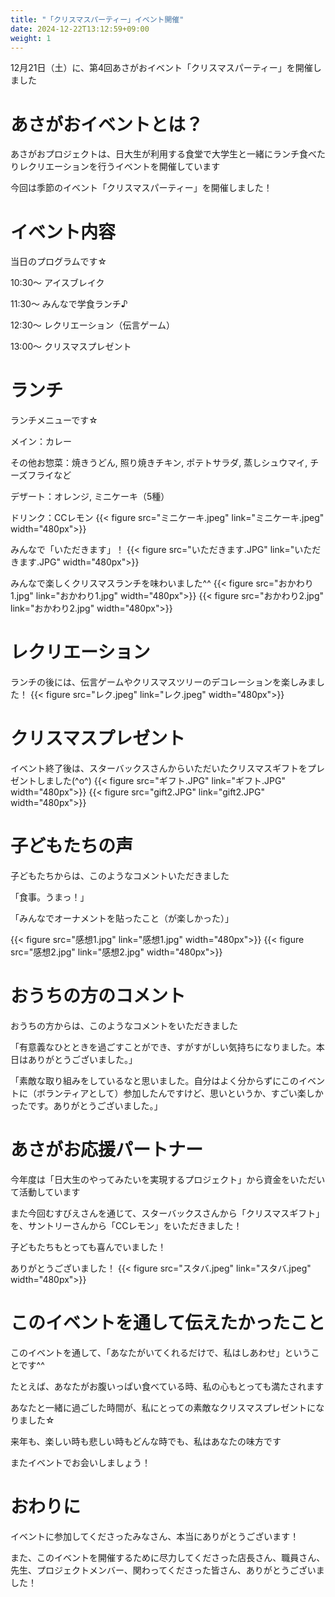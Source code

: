 ```yaml
---
title: "「クリスマスパーティー」イベント開催"
date: 2024-12-22T13:12:59+09:00
weight: 1
---
```

12月21日（土）に、第4回あさがおイベント「クリスマスパーティー」を開催しました
<!--more-->
# あさがおイベントとは？
あさがおプロジェクトは、日大生が利用する食堂で大学生と一緒にランチ食べたりレクリエーションを行うイベントを開催しています

今回は季節のイベント「クリスマスパーティー」を開催しました！

# イベント内容
当日のプログラムです☆

10:30〜 アイスブレイク

11:30〜 みんなで学食ランチ♪

12:30〜 レクリエーション（伝言ゲーム）

13:00〜 クリスマスプレゼント

# ランチ
ランチメニューです☆

メイン：カレー

その他お惣菜：焼きうどん, 照り焼きチキン, ポテトサラダ, 蒸しシュウマイ, チーズフライなど

デザート：オレンジ, ミニケーキ（5種）

ドリンク：CCレモン
{{< figure src="ミニケーキ.jpeg" link="ミニケーキ.jpeg" width="480px">}}

みんなで「いただきます」！
{{< figure src="いただきます.JPG" link="いただきます.JPG" width="480px">}}

みんなで楽しくクリスマスランチを味わいました^^
{{< figure src="おかわり1.jpg" link="おかわり1.jpg" width="480px">}}
{{< figure src="おかわり2.jpg" link="おかわり2.jpg" width="480px">}}

# レクリエーション
ランチの後には、伝言ゲームやクリスマスツリーのデコレーションを楽しみました！
{{< figure src="レク.jpeg" link="レク.jpeg" width="480px">}}

# クリスマスプレゼント
イベント終了後は、スターバックスさんからいただいたクリスマスギフトをプレゼントしました(^o^)
{{< figure src="ギフト.JPG" link="ギフト.JPG" width="480px">}}
{{< figure src="gift2.JPG" link="gift2.JPG" width="480px">}}

# 子どもたちの声
子どもたちからは、このようなコメントいただきました

「食事。うまっ！」

「みんなでオーナメントを貼ったこと（が楽しかった）」

{{< figure src="感想1.jpg" link="感想1.jpg" width="480px">}}
{{< figure src="感想2.jpg" link="感想2.jpg" width="480px">}}

# おうちの方のコメント
おうちの方からは、このようなコメントをいただきました

「有意義なひとときを過ごすことができ、すがすがしい気持ちになりました。本日はありがとうございました。」

「素敵な取り組みをしているなと思いました。自分はよく分からずにこのイベントに（ボランティアとして）参加したんですけど、思いというか、すごい楽しかったです。ありがとうございました。」

# あさがお応援パートナー
今年度は「日大生のやってみたいを実現するプロジェクト」から資金をいただいて活動しています

また今回むすびえさんを通じて、スターバックスさんから「クリスマスギフト」を、サントリーさんから「CCレモン」をいただきました！

子どもたちもとっても喜んでいました！

ありがとうございました！
{{< figure src="スタバ.jpeg" link="スタバ.jpeg" width="480px">}}

# このイベントを通して伝えたかったこと
このイベントを通して、「あなたがいてくれるだけで、私はしあわせ」ということです^^

たとえば、あなたがお腹いっぱい食べている時、私の心もとっても満たされます

あなたと一緒に過ごした時間が、私にとっての素敵なクリスマスプレゼントになりました☆

来年も、楽しい時も悲しい時もどんな時でも、私はあなたの味方です

またイベントでお会いしましょう！

# おわりに
イベントに参加してくださったみなさん、本当にありがとうございます！

また、このイベントを開催するために尽力してくださった店長さん、職員さん、先生、プロジェクトメンバー、関わってくださった皆さん、ありがとうございました！
